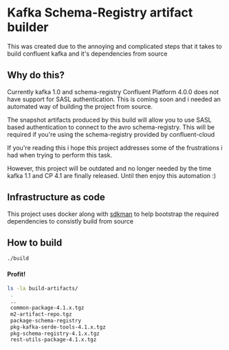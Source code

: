 # Kafka Schema-Registry artifact builder

This was created due to the annoying and complicated steps that it takes to
build confluent kafka and it's dependencies from source

## Why do this?
Currently kafka 1.0 and schema-registry Confluent Platform 4.0.0 does not have support for SASL
authentication.  This is coming soon and i needed an automated way of building
the project from source.

The snapshot artifacts produced by this build will allow you to use SASL based
authentication to connect to the avro schema-registry.  This will be required
if you're using the schema-registry provided by confluent-cloud

If you're reading this i hope this project addresses
some of the frustrations i had when trying to perform this task.

However, this project will be outdated and no longer needed by the time
kafka 1.1 and CP 4.1 are finally released.  Until then enjoy this automation :)

## Infrastructure as code
This project uses docker along with [sdkman](http://sdkman.io) to help
bootstrap the required dependencies to consistly build from source

## How to build

```bash
./build
```

#### Profit!

```bash
ls -la build-artifacts/
 .
 ..
 common-package-4.1.x.tgz
 m2-artifact-repo.tgz
 package-schema-registry
 pkg-kafka-serde-tools-4.1.x.tgz
 pkg-schema-registry-4.1.x.tgz
 rest-utils-package-4.1.x.tgz
```
